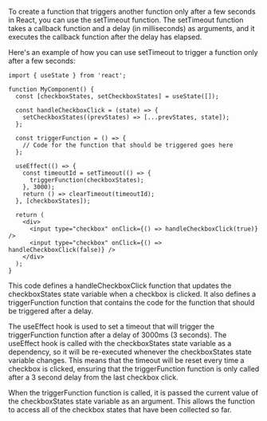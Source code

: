 To create a function that triggers another function only after a few seconds in React, you can use the setTimeout function. The setTimeout function takes a callback function and a delay (in milliseconds) as arguments, and it executes the callback function after the delay has elapsed.

Here's an example of how you can use setTimeout to trigger a function only after a few seconds:

```
import { useState } from 'react';

function MyComponent() {
  const [checkboxStates, setCheckboxStates] = useState([]);

  const handleCheckboxClick = (state) => {
    setCheckboxStates((prevStates) => [...prevStates, state]);
  };

  const triggerFunction = () => {
    // Code for the function that should be triggered goes here
  };

  useEffect(() => {
    const timeoutId = setTimeout(() => {
      triggerFunction(checkboxStates);
    }, 3000);
    return () => clearTimeout(timeoutId);
  }, [checkboxStates]);

  return (
    <div>
      <input type="checkbox" onClick={() => handleCheckboxClick(true)} />
      <input type="checkbox" onClick={() => handleCheckboxClick(false)} />
    </div>
  );
}
```

This code defines a handleCheckboxClick function that updates the checkboxStates state variable when a checkbox is clicked. It also defines a triggerFunction function that contains the code for the function that should be triggered after a delay.

The useEffect hook is used to set a timeout that will trigger the triggerFunction function after a delay of 3000ms (3 seconds). The useEffect hook is called with the checkboxStates state variable as a dependency, so it will be re-executed whenever the checkboxStates state variable changes. This means that the timeout will be reset every time a checkbox is clicked, ensuring that the triggerFunction function is only called after a 3 second delay from the last checkbox click.

When the triggerFunction function is called, it is passed the current value of the checkboxStates state variable as an argument. This allows the function to access all of the checkbox states that have been collected so far.
